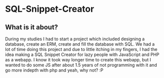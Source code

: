 # SQL-Snippet-Creator

## What is it about?
During my studies I had to start a project which included designing a database, create an ERM, create and fill the database with SQL.
We had a lot of time doing this project and due to little itching in my fingers, I had the idea making a SQL Snippet Creator for lazy people with JavaScript and PHP as a
webapp.
I know it took way longer time to create this webapp, but I wanted to do some JS after about 1.5 years of not programming with it and go more indepth with php and yeah, why not? :P

